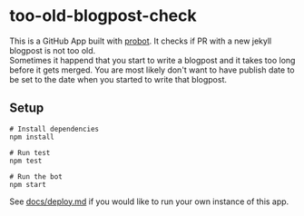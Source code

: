 # too-old-blogpost-check

This is a GitHub App built with [probot](https://probot.github.io/). It checks if PR with a new jekyll blogpost is not too old.  
Sometimes it happend that you start to write a blogpost and it takes too long before it gets merged. You are most likely don't want to have publish date to be set to the date when you started to write that blogpost.

## Setup

```
# Install dependencies
npm install

# Run test
npm test

# Run the bot
npm start
```

See [docs/deploy.md](docs/deploy.md) if you would like to run your own instance of this app.
